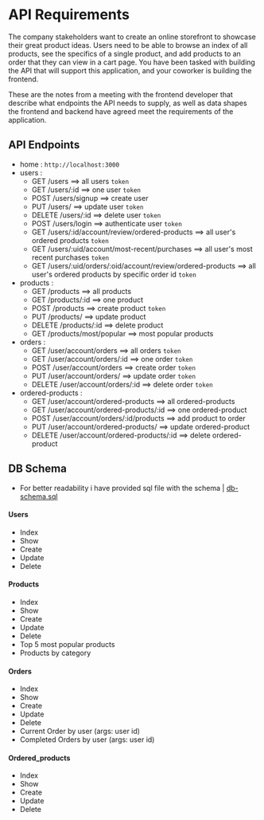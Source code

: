 # API Requirements

The company stakeholders want to create an online storefront to showcase their great product ideas. Users need to be able to browse an index of all products, see the specifics of a single product, and add products to an order that they can view in a cart page. You have been tasked with building the API that will support this application, and your coworker is building the frontend.

These are the notes from a meeting with the frontend developer that describe what endpoints the API needs to supply, as well as data shapes the frontend and backend have agreed meet the requirements of the application.

## API Endpoints

- home : `http://localhost:3000`
- users :
  - GET /users ==> all users `token`
  - GET /users/:id ==> one user `token`
  - POST /users/signup ==> create user
  - PUT /users/ ==> update user `token`
  - DELETE /users/:id ==> delete user `token`
  - POST /users/login ==> authenticate user `token`
  - GET /users/:id/account/review/ordered-products ==> all user's ordered products `token`
  - GET /users/:uid/account/most-recent/purchases ==> all user's most recent purchases `token`
  - GET /users/:uid/orders/:oid/account/review/ordered-products ==> all user's ordered products by specific order id `token`
- products :
  - GET /products ==> all products
  - GET /products/:id ==> one product
  - POST /products ==> create product `token`
  - PUT /products/ ==> update product
  - DELETE /products/:id ==> delete product
  - GET /products/most/popular ==> most popular products
- orders :
  - GET /user/account/orders ==> all orders `token`
  - GET /user/account/orders/:id ==> one order `token`
  - POST /user/account/orders ==> create order `token`
  - PUT /user/account/orders/ ==> update order `token`
  - DELETE /user/account/orders/:id ==> delete order `token`
- ordered-products :
  - GET /user/account/ordered-products ==> all ordered-products
  - GET /user/account/ordered-products/:id ==> one ordered-product
  - POST /user/account/orders/:id/products ==> add product to order
  - PUT /user/account/ordered-products/ ==> update ordered-product
  - DELETE /user/account/ordered-products/:id ==> delete ordered-product

## DB Schema

- For better readability i have provided sql file with the schema | [db-schema.sql](https://github.com/AhmadYousif89/Tech_Store/blob/main/db-schema.sql)

#### Users

- Index
- Show
- Create
- Update
- Delete

#### Products

- Index
- Show
- Create
- Update
- Delete
- Top 5 most popular products
- Products by category

#### Orders

- Index
- Show
- Create
- Update
- Delete
- Current Order by user (args: user id)
- Completed Orders by user (args: user id)

#### Ordered_products

- Index
- Show
- Create
- Update
- Delete
